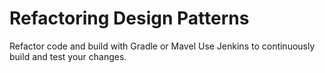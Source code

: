 # Refactoring Design Patterns

Refactor code and build with Gradle or Mavel
Use Jenkins to continuously build and test your changes.
